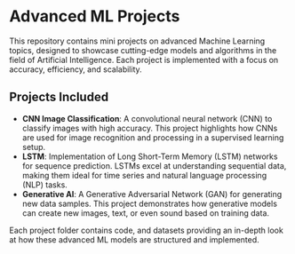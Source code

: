 <h1>Advanced ML Projects</h1>

<p>This repository contains mini projects on advanced Machine Learning topics, designed to showcase cutting-edge models and algorithms in the field of Artificial Intelligence. Each project is implemented with a focus on accuracy, efficiency, and scalability.</p>

<h2>Projects Included</h2>

<ul>
  <li><strong>CNN Image Classification</strong>: A convolutional neural network (CNN) to classify images with high accuracy. This project highlights how CNNs are used for image recognition and processing in a supervised learning setup.</li>
  <li><strong>LSTM</strong>: Implementation of Long Short-Term Memory (LSTM) networks for sequence prediction. LSTMs excel at understanding sequential data, making them ideal for time series and natural language processing (NLP) tasks.</li>
  <li><strong>Generative AI</strong>: A Generative Adversarial Network (GAN) for generating new data samples. This project demonstrates how generative models can create new images, text, or even sound based on training data.</li>
</ul>

<p>Each project folder contains code, and datasets providing an in-depth look at how these advanced ML models are structured and implemented.</p>
